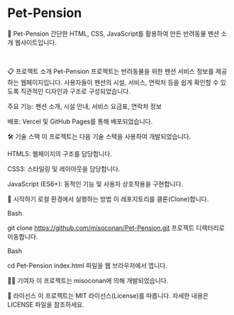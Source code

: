 # Pet-Pension
🐶 Pet-Pension
간단한 HTML, CSS, JavaScript를 활용하여 만든 반려동물 펜션 소개 웹사이트입니다.

<br>

📋 프로젝트 소개
Pet-Pension 프로젝트는 반려동물을 위한 펜션 서비스 정보를 제공하는 웹페이지입니다. 사용자들이 펜션의 시설, 서비스, 연락처 등을 쉽게 확인할 수 있도록 직관적인 디자인과 구조로 구성되었습니다.

주요 기능: 펜션 소개, 시설 안내, 서비스 요금표, 연락처 정보

배포: Vercel 및 GitHub Pages를 통해 배포되었습니다.

🛠️ 기술 스택
이 프로젝트는 다음 기술 스택을 사용하여 개발되었습니다.

HTML5: 웹페이지의 구조를 담당합니다.

CSS3: 스타일링 및 레이아웃을 담당합니다.

JavaScript (ES6+): 동적인 기능 및 사용자 상호작용을 구현합니다.

🚀 시작하기
로컬 환경에서 실행하는 방법
이 레포지토리를 클론(Clone)합니다.

Bash

git clone https://github.com/misoconan/Pet-Pension.git
프로젝트 디렉터리로 이동합니다.

Bash

cd Pet-Pension
index.html 파일을 웹 브라우저에서 엽니다.

👨‍💻 기여자
이 프로젝트는 misoconan에 의해 개발되었습니다.

📝 라이선스
이 프로젝트는 MIT 라이선스(License)를 따릅니다. 자세한 내용은 LICENSE 파일을 참조하세요.
